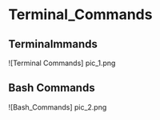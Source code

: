 # Terminal_Commands

## Terminalmmands
![Terminal Commands] pic_1.png

## Bash Commands
![Bash_Commands] pic_2.png
